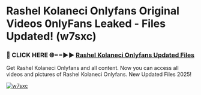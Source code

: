 # Rashel Kolaneci Onlyfans Original Videos 0nlyFans Leaked - Files Updated! (w7sxc)

<h3>🔴 CLICK HERE 🌐==►► <a href="https://best4dudes.click/HH4t6V" rel="nofollow">Rashel Kolaneci Onlyfans Updated Files</a></h3>

Get Rashel Kolaneci Onlyfans and all content. Now you can access all videos and pictures of Rashel Kolaneci Onlyfans. New Updated Files 2025!

[![w7sxc](https://github.com/user-attachments/assets/8c521d6e-e6e3-4a75-9320-d58ab9d79d5b)](https://best4dudes.click/HH4t6V)
